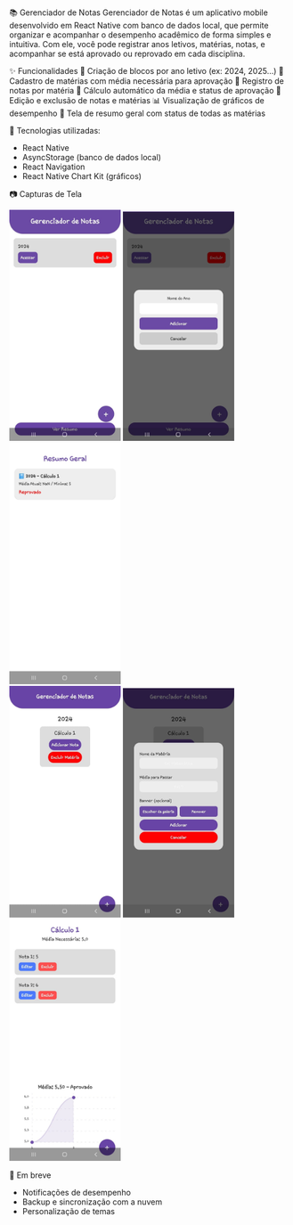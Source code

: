 📚 Gerenciador de Notas
Gerenciador de Notas é um aplicativo mobile desenvolvido em React Native com banco de dados local, que permite organizar e acompanhar o desempenho acadêmico de forma simples e intuitiva. Com ele, você pode registrar anos letivos, matérias, notas, e acompanhar se está aprovado ou reprovado em cada disciplina.

✨ Funcionalidades
  📅 Criação de blocos por ano letivo (ex: 2024, 2025...)
  📘 Cadastro de matérias com média necessária para aprovação
  📝 Registro de notas por matéria
  🧮 Cálculo automático da média e status de aprovação
  🧹 Edição e exclusão de notas e matérias
  📊 Visualização de gráficos de desempenho
  📄 Tela de resumo geral com status de todas as matérias

🧠 Tecnologias utilizadas:
- React Native
- AsyncStorage (banco de dados local)
- React Navigation
- React Native Chart Kit (gráficos)

📷 Capturas de Tela
<p></p>
<div style="display: inline-block;">
        <img src="https://github.com/MarcellCosta31/GerenciadorNotas/blob/master/imagens/1.jpeg" alt="Example Image" style="width: 200px;">
        <img src="https://github.com/MarcellCosta31/GerenciadorNotas/blob/master/imagens/2.jpeg" alt="Example Image" style="width: 200px;">
        <img src="https://github.com/MarcellCosta31/GerenciadorNotas/blob/master/imagens/3.jpeg" alt="Example Image" style="width: 200px;">
    </div>
    <div style="display: inline-block;">
        <img src="https://github.com/MarcellCosta31/GerenciadorNotas/blob/master/imagens/4.jpeg" alt="Example Image" style="width: 200px;">
        <img src="https://github.com/MarcellCosta31/GerenciadorNotas/blob/master/imagens/5.jpeg" alt="Example Image" style="width: 200px;">
        <img src="https://github.com/MarcellCosta31/GerenciadorNotas/blob/master/imagens/6.jpeg" alt="Example Image" style="width: 200px;">
    </div>
<p></p>

🚀 Em breve
- Notificações de desempenho
- Backup e sincronização com a nuvem
- Personalização de temas
